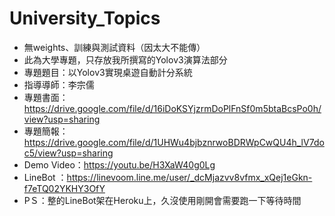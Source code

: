 # University_Topics
* 無weights、訓練與測試資料（因太大不能傳）
* 此為大學專題，只存放我所撰寫的Yolov3演算法部分
* 專題題目：以Yolov3實現桌遊自動計分系統
* 指導導師：李宗儒
* 專題書面：https://drive.google.com/file/d/16iDoKSYjzrmDoPlFnSf0m5btaBcsPo0h/view?usp=sharing
* 專題簡報：https://drive.google.com/file/d/1UHWu4bjbznrwoBDRWpCwQU4h_lV7doc5/view?usp=sharing
* Demo Video：https://youtu.be/H3XaW40g0Lg
* LineBot ：https://linevoom.line.me/user/_dcMjazvv8vfmx_xQej1eGkn-f7eTQ02YKHY3OfY
* PＳ：整的LineBot架在Heroku上，久沒使用剛開會需要跑一下等待時間
